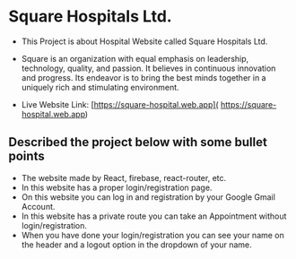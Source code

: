 # Square Hospitals Ltd.

* This Project is about Hospital Website called Square Hospitals Ltd.

* Square is an organization with equal emphasis on leadership, technology, quality, and passion. It believes in continuous innovation and progress. Its endeavor is to bring the best minds together in a uniquely rich and stimulating environment.

* Live Website Link: [https://square-hospital.web.app]( https://square-hospital.web.app)

## Described the project below with some bullet points
* The website made by React, firebase, react-router, etc.
* In this website has a proper login/registration page.
* On this website you can log in and registration by your Google Gmail Account.
* In this website has a private route you can take an Appointment without login/registration.
* When you have done your login/registration you can see your name on the header and a logout option in the dropdown of your name.